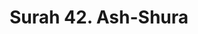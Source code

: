 ---
title       : "Surah 42. Ash-Shura"
DATE        : 7/25/2018 9:18:17 AM
draft       : false
TYPE        : "quran"

BookCode    : "ARB"
SurahNumber : "42"
TotalAyah   : "53"
---
